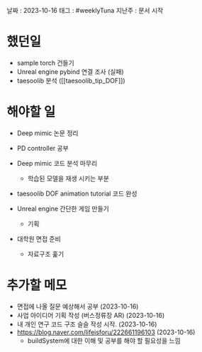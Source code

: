 
날짜 : 2023-10-16
태그 : #weeklyTuna 
지난주 : 문서 시작

# 했던일

- sample torch 건들기
- Unreal engine pybind 연결 조사 (실패)
- taesoolib 분석 ([[taesoolib_tip_DOF]])

# 해야할 일

- Deep mimic 논문 정리

- PD controller 공부

- Deep mimic 코드 분석 마무리
	- 학습된 모델을 재생 시키는 부분 

- taesoolib DOF animation tutorial 코드 완성

- Unreal engine 간단한 게임 만들기
	- 기획
	
- 대학원 면접 준비 
	- 자료구조 훑기

# 추가할 메모

- 면접에 나올 질문 예상해서 공부 (2023-10-16)
- 사업 아이디어 기획 작성 (버스정류장 AR) (2023-10-16)
- 내 개인 연구 코드 구조 슬슬 작성 시작. (2023-10-16)
- https://blog.naver.com/lifeisforu/222661196103 (2023-10-16)
	- buildSystem에 대한 이해 및 공부를 해야 할 필요성을 느낌

